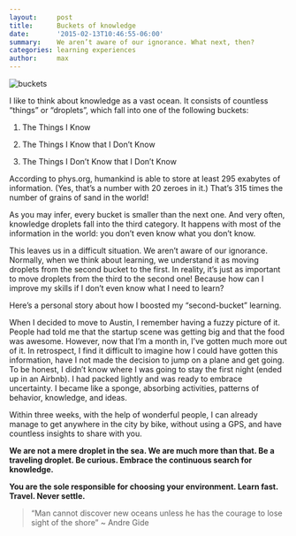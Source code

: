 ```yaml
---
layout:     post
title:      Buckets of knowledge
date:       '2015-02-13T10:46:55-06:00'
summary:    We aren’t aware of our ignorance. What next, then? 
categories: learning experiences
author:     max
---
```

![buckets](http://33.media.tumblr.com/4fae38bfa8cf2d529e9979f35e746905/tumblr_inline_njpvlboe051sa3u4l.jpg)

I like to think about knowledge as a vast ocean. It consists of countless “things” or “droplets”, which fall into one of the following buckets:

1. The Things I Know

1. The Things I Know that I Don’t Know

1. The Things I Don’t Know that I Don’t Know

According to phys.org, humankind is able to store at least 295 exabytes of information. (Yes, that’s a number with 20 zeroes in it.) That’s 315 times the number of grains of sand in the world!

As you may infer, every bucket is smaller than the next one. And very often, knowledge droplets fall into the third category. It happens with most of the information in the world: you don’t even know what you don’t know.

This leaves us in a difficult situation. We aren’t aware of our ignorance. Normally, when we think about learning, we understand it as moving droplets from the second bucket to the first. In reality, it’s just as important to move droplets from the third to the second one! Because how can I improve my skills if I don’t even know what I need to learn?

Here’s a personal story about how I boosted my “second-bucket” learning.

When I decided to move to Austin, I remember having a fuzzy picture of it. People had told me that the startup scene was getting big and that the food was awesome. However, now that I’m a month in, I’ve gotten much more out of it. In retrospect, I find it difficult to imagine how I could have gotten this information, have I not made the decision to jump on a plane and get going. To be honest, I didn’t know where I was going to stay the first night (ended up in an Airbnb). I had packed lightly and was ready to embrace uncertainty. I became like a sponge, absorbing activities, patterns of behavior, knowledge, and ideas. 

Within three weeks, with the help of wonderful people, I can already manage to get anywhere in the city by bike, without using a GPS, and have countless insights to share with you. 

**We are not a mere droplet in the sea. We are much more than that. Be a traveling droplet. Be curious. Embrace the continuous search for knowledge.** 

**You are the sole responsible for choosing your environment. Learn fast. Travel. Never settle.**

> “Man cannot discover new oceans unless he has the courage to lose sight of the shore” ~ Andre Gide
